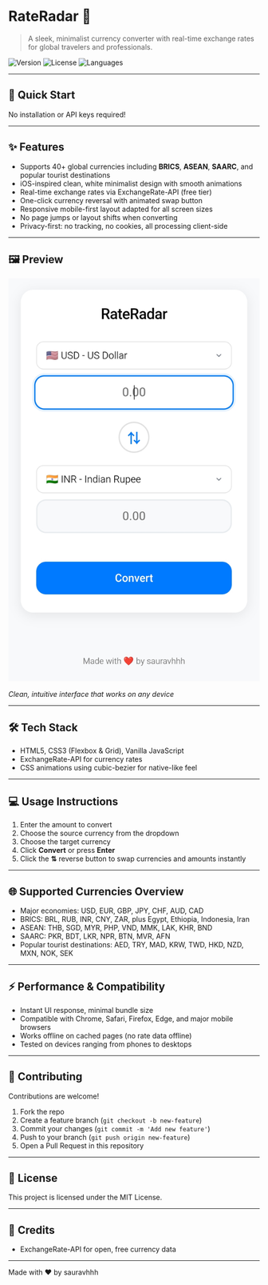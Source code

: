 # RateRadar 💱

> A sleek, minimalist currency converter with real-time exchange rates for global travelers and professionals.

![Version](https://img.shields.io/badge/version-1.0.0-blue.svg?style=flat-square)
![License](https://img.shields.io/badge/license-MIT-green.svg?style=flat-square)
![Languages](https://img.shields.io/badge/languages-HTML%20%7C%20CSS%20%7C%20JS-orange.svg?style=flat-square)

---

## 🚀 Quick Start


No installation or API keys required!

---

## ✨ Features

- Supports 40+ global currencies including **BRICS**, **ASEAN**, **SAARC**, and popular tourist destinations
- iOS-inspired clean, white minimalist design with smooth animations
- Real-time exchange rates via ExchangeRate-API (free tier)
- One-click currency reversal with animated swap button
- Responsive mobile-first layout adapted for all screen sizes
- No page jumps or layout shifts when converting
- Privacy-first: no tracking, no cookies, all processing client-side

---

## 🖼️ Preview

![RateRadar Preview](Assets/Screenshot.jpg)

*Clean, intuitive interface that works on any device*

---

## 🛠 Tech Stack

- HTML5, CSS3 (Flexbox & Grid), Vanilla JavaScript
- ExchangeRate-API for currency rates
- CSS animations using cubic-bezier for native-like feel

---

## 💻 Usage Instructions

1. Enter the amount to convert
2. Choose the source currency from the dropdown
3. Choose the target currency
4. Click **Convert** or press **Enter**
5. Click the **⇅** reverse button to swap currencies and amounts instantly

---

## 🌐 Supported Currencies Overview

- Major economies: USD, EUR, GBP, JPY, CHF, AUD, CAD
- BRICS: BRL, RUB, INR, CNY, ZAR, plus Egypt, Ethiopia, Indonesia, Iran
- ASEAN: THB, SGD, MYR, PHP, VND, MMK, LAK, KHR, BND
- SAARC: PKR, BDT, LKR, NPR, BTN, MVR, AFN
- Popular tourist destinations: AED, TRY, MAD, KRW, TWD, HKD, NZD, MXN, NOK, SEK

---

## ⚡ Performance & Compatibility

- Instant UI response, minimal bundle size
- Compatible with Chrome, Safari, Firefox, Edge, and major mobile browsers
- Works offline on cached pages (no rate data offline)
- Tested on devices ranging from phones to desktops

---

## 🤝 Contributing

Contributions are welcome!

1. Fork the repo
2. Create a feature branch (`git checkout -b new-feature`)
3. Commit your changes (`git commit -m 'Add new feature'`)
4. Push to your branch (`git push origin new-feature`)
5. Open a Pull Request in this repository

---

## 📄 License

This project is licensed under the MIT License.

---

## 🙏 Credits

- ExchangeRate-API for open, free currency data

---

Made with ❤️ by sauravhhh
